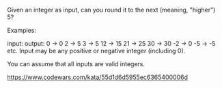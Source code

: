 Given an integer as input, can you round it to the next (meaning, "higher") 5?

Examples:

input:    output:
0    ->   0
2    ->   5
3    ->   5
12   ->   15
21   ->   25
30   ->   30
-2   ->   0
-5   ->   -5
etc.
Input may be any positive or negative integer (including 0).

You can assume that all inputs are valid integers.

https://www.codewars.com/kata/55d1d6d5955ec6365400006d